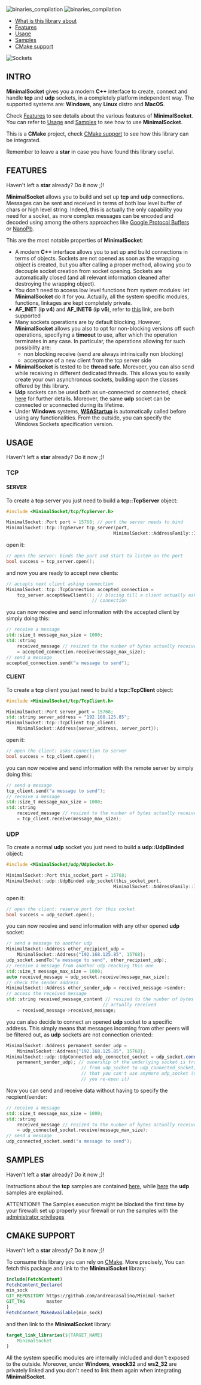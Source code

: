 ![binaries_compilation](https://github.com/andreacasalino/Cross-Platform-Socket/actions/workflows/installArtifacts.yml/badge.svg)
![binaries_compilation](https://github.com/andreacasalino/Cross-Platform-Socket/actions/workflows/runTests.yml/badge.svg)

- [What is this library about](#intro)
- [Features](#features)
- [Usage](#usage)
- [Samples](#samples)
- [CMake support](#cmake-support)

![Sockets](./sockets.png)

## INTRO

**MinimalSocket** gives you a modern **C++** interface to create, connect and handle **tcp** and **udp** sockets, in a
completely platform independent way. The supported systems are: **Windows**, any **Linux** distro and **MacOS**.

Check [Features](#features) to see details about the various features of **MinimalSocket**. You can refer to [Usage](#usage) and [Samples](#samples) to see how to use **MinimalSocket**.

This is a **CMake** project, check [CMake support](#cmake-support) to see how this library can be integrated.

Remember to leave a **star** in case you have found this library useful.

## FEATURES

Haven't left a **star** already? Do it now ;)!

**MinimalSocket** allows you to build and set up **tcp** and **udp** connections. Messages can be sent and received in terms of both low level buffer of chars or high level string. Indeed, this is actually the only capability you need for a socket, as more complex messages can be encoded and decoded using among the others approaches like [Google Protocol Buffers](https://developers.google.com/protocol-buffers/docs/cpptutorial) or [NanoPb](https://jpa.kapsi.fi/nanopb/).

This are the most notable properties of **MinimalSocket**:
- A modern **C++** interface allows you to set up and build connections in terms of objects. Sockets are not opened as soon as the wrapping object is created, but you after calling a proper method, allowing you to decouple socket creation from socket opening. Sockets are automatically closed (and all relevant information cleaned after destroying the wrapping object).
- You don't need to access low level functions from system modules: let **MinimalSocket** do it for you. Actually, all the system specific modules, functions, linkages are kept completely private.
- **AF_INET** (**ip v4**) and **AF_INET6** (**ip v6**), refer to [this](https://www.ibm.com/docs/en/i/7.1?topic=characteristics-socket-address-family) link, are both supported
- Many sockets operations are by default blocking. However, **MinimalSocket** allows you also to opt for non-blocking versions off such operations, specifying a **timeout** to use, after which the operation terminates in any case. In particular, the operations allowing for such possibility are:
    - non blocking receive (send are always intrinsically non blocking)
    - acceptance of a new client from the tcp server side
- **MinimalSocket** is tested to be **thread safe**. Morevoer, you can also send while receiving in different dedicated threads. This allows you to easily create your own asynchronous sockets, building upon the classes offered by this library.
- **Udp** sockets can be used both as un-connected or connected, check [here](./samples/udp/README.md) for further details. Moreover, the same **udp** socket can be connected or sconnected during its lifetime.
- Under **Windows** systems, [**WSAStartup**](https://docs.microsoft.com/en-us/windows/win32/api/winsock/nf-winsock-wsastartup) is automatically called before using any functionalities. From the outside, you can specify the Windows Sockets specification version.

## USAGE

Haven't left a **star** already? Do it now ;)!

### TCP

#### SERVER

To create a **tcp** server you just need to build a **tcp::TcpServer** object:
```cpp
#include <MinimalSocket/tcp/TcpServer.h>

MinimalSocket::Port port = 15768; // port the server needs to bind
MinimalSocket::tcp::TcpServer tcp_server(port,
                                        MinimalSocket::AddressFamily::IP_V4);
```

open it:
```cpp
// open the server: binds the port and start to listen on the port
bool success = tcp_server.open();
```

and now you are ready to accept new clients:
```cpp
// accepts next client asking connection
MinimalSocket::tcp::TcpConnection accepted_connection =
    tcp_server.acceptNewClient(); // blocing till a client actually asks the
                                // connection
```

you can now receive and send information with the accepted client by simply doing this:
```cpp
// receive a message
std::size_t message_max_size = 1000;
std::string
    received_message // resized to the nunber of bytes actually received
    = accepted_connection.receive(message_max_size);
// send a message
accepted_connection.send("a message to send");
```

#### CLIENT

To create a **tcp** client you just need to build a **tcp::TcpClient** object:
```cpp
#include <MinimalSocket/tcp/TcpClient.h>

MinimalSocket::Port server_port = 15768;
std::string server_address = "192.168.125.85";
MinimalSocket::tcp::TcpClient tcp_client(
    MinimalSocket::Address{server_address, server_port});
```

open it:
```cpp
// open the client: asks connection to server
bool success = tcp_client.open();
```

you can now receive and send information with the remote server by simply doing this:
```cpp
// send a message
tcp_client.send("a message to send");
// receive a message
std::size_t message_max_size = 1000;
std::string
    received_message // resized to the nunber of bytes actually received
    = tcp_client.receive(message_max_size);
```

### UDP

To create a normal **udp** socket you just need to build a **udp::UdpBinded** object:
```cpp
#include <MinimalSocket/udp/UdpSocket.h>

MinimalSocket::Port this_socket_port = 15768;
MinimalSocket::udp::UdpBinded udp_socket(this_socket_port,
                                        MinimalSocket::AddressFamily::IP_V6);
```

open it:
```cpp
// open the client: reserve port for this cocket
bool success = udp_socket.open();
```

you can now receive and send information with any other opened **udp** socket:
```cpp
// send a message to another udp
MinimalSocket::Address other_recipient_udp =
    MinimalSocket::Address{"192.168.125.85", 15768};
udp_socket.sendTo("a message to send", other_recipient_udp);
// receive a message from another udp reaching this one
std::size_t message_max_size = 1000;
auto received_message = udp_socket.receive(message_max_size);
// check the sender address
MinimalSocket::Address other_sender_udp = received_message->sender;
// access the received message
std::string received_message_content // resized to the nunber of bytes
                                    // actually received
    = received_message->received_message;
```

you can also decide to connect an opened **udp** socket to a specific address. This simply means that messages incoming from other peers will be filtered out, as **udp** sockets are not connection oriented:
```cpp
MinimalSocket::Address permanent_sender_udp =
    MinimalSocket::Address{"192.168.125.85", 15768};
MinimalSocket::udp::UdpConnected udp_connected_socket = udp_socket.connect(
    permanent_sender_udp); // ownership of the underlying socket is transfered
                            // from udp_socket to udp_connected_socket, meaning
                            // that you can't use anymore udp_socket (unless
                            // you re-open it)
```

Now you can send and receive data without having to specify the recpient/sender:
```cpp
// receive a message
std::size_t message_max_size = 1000;
std::string
    received_message // resized to the nunber of bytes actually received
    = udp_connected_socket.receive(message_max_size);
// send a message
udp_connected_socket.send("a message to send");
```

## SAMPLES

Haven't left a **star** already? Do it now ;)!

Instructions about the **tcp** samples are contained [here](./samples/tcp/README.md), while [here](./samples/udp/README.md) the **udp** samples are explained.

ATTENTION!!! The Samples execution might be blocked the first time by your firewall: set up properly your firewall or run the samples with the [administrator privileges](https://www.techopedia.com/definition/4961/administrative-privileges#:~:text=Administrative%20privileges%20are%20the%20ability,as%20a%20database%20management%20system.)

## CMAKE SUPPORT

Haven't left a **star** already? Do it now ;)!
   
To consume this library you can rely on [CMake](https://cmake.org).
More precisely, You can fetch this package and link to the **MinimalSocket** library:
```cmake
include(FetchContent)
FetchContent_Declare(
min_sock
GIT_REPOSITORY https://github.com/andreacasalino/Minimal-Socket
GIT_TAG        master
)
FetchContent_MakeAvailable(min_sock)
```

and then link to the **MinimalSocket** library:
```cmake
target_link_libraries(${TARGET_NAME}
    MinimalSocket
)
```

All the system specific modules are internally inlcluded and don't exposed to the outside.
Moreover, under **Windows**, **wsock32** and **ws2_32** are privately linked and you don't need to link them again when integrating **MinimalSocket**.
